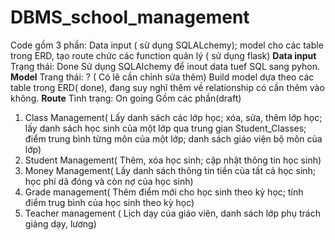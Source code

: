 # DBMS_school_management
Code gồm 3 phần: Data input ( sử dụng SQLALchemy); model cho các table trong ERD, tạo route chức các function quản lý ( sử dụng flask)
**Data input**
Trạng thái: Done
Sử dụng SQLAIchemy để inout data tuef SQL sang pyhon.
**Model**
Trang thái: ? ( Có lẽ cần chỉnh sửa thêm)
Build model dựa theo các table trong ERD( done), đang suy nghĩ thêm về relationship có cần thêm vào không.
**Route**
Tình trạng: On going
Gồm các phần(draft)
1. Class Management( Lấy danh sách các lớp học; xóa, sửa, thêm lớp học; lấy danh sách học sinh của một lớp qua trung gian Student_Classes; điểm trung bình từng môn của một lớp; danh sách giáo viện bộ môn của lớp)
2. Student Management( Thêm, xóa học sinh; cập nhật thông tin học sinh)
3. Money Management( Lấy danh sách thông tin tiền của tất cả học sinh; học phí dã đóng và còn nợ của học sinh)
4. Grade management( Thêm điểm mới cho học sinh theo kỳ học; tính điểm trug bình của học sinh theo kỳ học)
5. Teacher management ( Lịch dạy của giáo viên, danh sách lớp phụ trách giảng dạy, lương)
